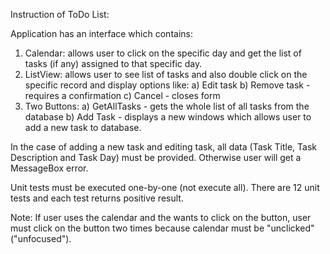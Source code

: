 Instruction of ToDo List:

Application has an interface which contains:
1. Calendar: allows user to click on the specific day and get the list of tasks (if any) assigned to that specific day.
2. ListView: allows user to see list of tasks and also double click on the specific record and display options like:
  a) Edit task
  b) Remove task - requires a confirmation
  c) Cancel - closes form
4. Two Buttons:
  a) GetAllTasks - gets the whole list of all tasks from the database
  b) Add Task - displays a new windows which allows user to add a new task to database.

In the case of adding a new task and editing task, all data (Task Title, Task Description and Task Day) must be provided. Otherwise user will get a MessageBox error.

Unit tests must be executed one-by-one (not execute all). There are 12 unit tests and each test returns positive result.

Note: If user uses the calendar and the wants to click on the button, user must click on the button two times because calendar must be "unclicked" ("unfocused").

